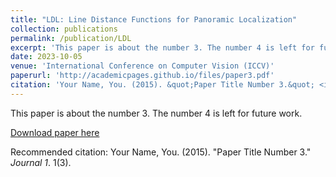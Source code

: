 ```yaml
---
title: "LDL: Line Distance Functions for Panoramic Localization"
collection: publications
permalink: /publication/LDL
excerpt: 'This paper is about the number 3. The number 4 is left for future work.'
date: 2023-10-05
venue: 'International Conference on Computer Vision (ICCV)'
paperurl: 'http://academicpages.github.io/files/paper3.pdf'
citation: 'Your Name, You. (2015). &quot;Paper Title Number 3.&quot; <i>Journal 1</i>. 1(3).'
---
```

This paper is about the number 3. The number 4 is left for future work.

[Download paper here](http://academicpages.github.io/files/paper3.pdf)

Recommended citation: Your Name, You. (2015). "Paper Title Number 3." <i>Journal 1</i>. 1(3).
